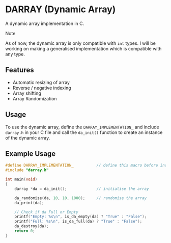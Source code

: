 # DARRAY (Dynamic Array)
A dynamic array implementation in C.

> [!Note] 
> As of now, the dynamic array is only compatible with `int` types. I will be working on making a generalised implementation which is compatible with any type.

## Features
*   Automatic resizing of array 
*   Reverse / negative indexing 
*   Array shifting
*   Array Randomization 

## Usage

To use the dynamic array, define the `DARRAY_IMPLEMENTATION_` and include `darray.h` in your C file and call the `da_init()` function to create an instance of the dynamic array.

## Example Usage

```c
#define DARRAY_IMPLEMENTATION_          // define this macro before including 'darray.h' 
#include "darray.h"

int main(void)
{
    darray *da = da_init();             // initialise the array

    da_randomize(da, 10, 10, 1000);     // randomise the array 
    da_print(da);

    // Check if da Full or Empty
    printf("Empty: %s\n", is_da_empty(da) ? "True" : "False");              
    printf("Full: %s\n", is_da_full(da) ? "True" : "False");
    da_destroy(da);
    return 0;
}
```